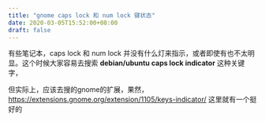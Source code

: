 ```yaml
---
title: "gnome caps lock 和 num lock 键状态"
date: 2020-03-05T15:52:00+08:00
draft: false
---
```


有些笔记本，caps lock 和 num lock 并没有什么灯来指示，或者即使有也不太明显。这个时候大家容易去搜索 **debian/ubuntu caps lock indicator** 这种关键字，


但实际上，应该去搜的gnome的扩展，果然，https://extensions.gnome.org/extension/1105/keys-indicator/ 这里就有一个挺好的


 


